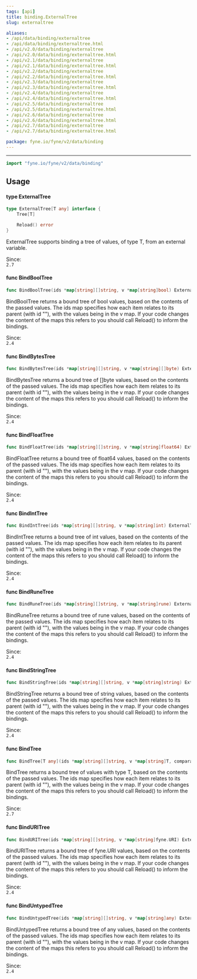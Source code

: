 ```yaml
---
tags: [api]
title: binding.ExternalTree
slug: externaltree

aliases:
- /api/data/binding/externaltree
- /api/data/binding/externaltree.html
- /api/v2.0/data/binding/externaltree
- /api/v2.0/data/binding/externaltree.html
- /api/v2.1/data/binding/externaltree
- /api/v2.1/data/binding/externaltree.html
- /api/v2.2/data/binding/externaltree
- /api/v2.2/data/binding/externaltree.html
- /api/v2.3/data/binding/externaltree
- /api/v2.3/data/binding/externaltree.html
- /api/v2.4/data/binding/externaltree
- /api/v2.4/data/binding/externaltree.html
- /api/v2.5/data/binding/externaltree
- /api/v2.5/data/binding/externaltree.html
- /api/v2.6/data/binding/externaltree
- /api/v2.6/data/binding/externaltree.html
- /api/v2.7/data/binding/externaltree
- /api/v2.7/data/binding/externaltree.html

package: fyne.io/fyne/v2/data/binding
---
```



---
```go
import "fyne.io/fyne/v2/data/binding"
```

## Usage

#### type ExternalTree

```go
type ExternalTree[T any] interface {
	Tree[T]

	Reload() error
}
```

ExternalTree supports binding a tree of values, of type T, from an external variable.


<div class="since">Since: <code>
2.7</code></div>

#### func  BindBoolTree

```go
func BindBoolTree(ids *map[string][]string, v *map[string]bool) ExternalTree[bool]
```
BindBoolTree returns a bound tree of bool values, based on the contents of the passed values. The ids map specifies how each item relates to its parent (with id ""), with the values being in the v map. If your code changes the content of the maps this refers to you should call Reload() to inform the bindings.


<div class="since">Since: <code>
2.4</code></div>

#### func  BindBytesTree

```go
func BindBytesTree(ids *map[string][]string, v *map[string][]byte) ExternalTree[[]byte]
```
BindBytesTree returns a bound tree of []byte values, based on the contents of the passed values. The ids map specifies how each item relates to its parent (with id ""), with the values being in the v map. If your code changes the content of the maps this refers to you should call Reload() to inform the bindings.


<div class="since">Since: <code>
2.4</code></div>

#### func  BindFloatTree

```go
func BindFloatTree(ids *map[string][]string, v *map[string]float64) ExternalTree[float64]
```
BindFloatTree returns a bound tree of float64 values, based on the contents of the passed values. The ids map specifies how each item relates to its parent (with id ""), with the values being in the v map. If your code changes the content of the maps this refers to you should call Reload() to inform the bindings.


<div class="since">Since: <code>
2.4</code></div>

#### func  BindIntTree

```go
func BindIntTree(ids *map[string][]string, v *map[string]int) ExternalTree[int]
```
BindIntTree returns a bound tree of int values, based on the contents of the passed values. The ids map specifies how each item relates to its parent (with id ""), with the values being in the v map. If your code changes the content of the maps this refers to you should call Reload() to inform the bindings.


<div class="since">Since: <code>
2.4</code></div>

#### func  BindRuneTree

```go
func BindRuneTree(ids *map[string][]string, v *map[string]rune) ExternalTree[rune]
```
BindRuneTree returns a bound tree of rune values, based on the contents of the passed values. The ids map specifies how each item relates to its parent (with id ""), with the values being in the v map. If your code changes the content of the maps this refers to you should call Reload() to inform the bindings.


<div class="since">Since: <code>
2.4</code></div>

#### func  BindStringTree

```go
func BindStringTree(ids *map[string][]string, v *map[string]string) ExternalTree[string]
```
BindStringTree returns a bound tree of string values, based on the contents of the passed values. The ids map specifies how each item relates to its parent (with id ""), with the values being in the v map. If your code changes the content of the maps this refers to you should call Reload() to inform the bindings.


<div class="since">Since: <code>
2.4</code></div>

#### func  BindTree

```go
func BindTree[T any](ids *map[string][]string, v *map[string]T, comparator func(T, T) bool) ExternalTree[T]
```
BindTree returns a bound tree of values with type T, based on the contents of the passed values. The ids map specifies how each item relates to its parent (with id ""), with the values being in the v map. If your code changes the content of the maps this refers to you should call Reload() to inform the bindings.


<div class="since">Since: <code>
2.7</code></div>

#### func  BindURITree

```go
func BindURITree(ids *map[string][]string, v *map[string]fyne.URI) ExternalTree[fyne.URI]
```
BindURITree returns a bound tree of fyne.URI values, based on the contents of the passed values. The ids map specifies how each item relates to its parent (with id ""), with the values being in the v map. If your code changes the content of the maps this refers to you should call Reload() to inform the bindings.


<div class="since">Since: <code>
2.4</code></div>

#### func  BindUntypedTree

```go
func BindUntypedTree(ids *map[string][]string, v *map[string]any) ExternalTree[any]
```
BindUntypedTree returns a bound tree of any values, based on the contents of the passed values. The ids map specifies how each item relates to its parent (with id ""), with the values being in the v map. If your code changes the content of the maps this refers to you should call Reload() to inform the bindings.


<div class="since">Since: <code>
2.4</code></div>
